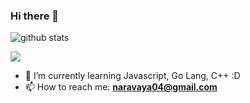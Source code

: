 ### Hi there 👋

![github stats](https://github-readme-stats.vercel.app/api?username=muhammadnan&show_icons=true)


<img src="https://github-readme-stats.vercel.app/api/top-langs/?username=muhammadnan&theme=react">

- 🌱 I’m currently learning Javascript, Go Lang, C++ :D
- 📫 How to reach me: **naravaya04@gmail.com**

